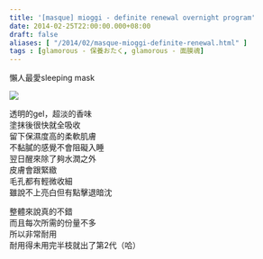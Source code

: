 ```yaml
---
title: '[masque] mioggi - definite renewal overnight program'
date: 2014-02-25T22:00:00.000+08:00
draft: false
aliases: [ "/2014/02/masque-mioggi-definite-renewal.html" ]
tags : [glamorous - 保養おたく, glamorous - 面膜魂]
---
```


懶人最愛sleeping mask  

[![](https://3.bp.blogspot.com/-rzeNODU-f4Y/XC3059b6ysI/AAAAAAAADzw/lRv29hZQcqEDjwvzZuw7GAPUzlypz1tIgCLcBGAs/s640/40.jpg)](https://3.bp.blogspot.com/-rzeNODU-f4Y/XC3059b6ysI/AAAAAAAADzw/lRv29hZQcqEDjwvzZuw7GAPUzlypz1tIgCLcBGAs/s1600/40.jpg)

透明的gel，超淡的香味  
塗抹後很快就全吸收  
留下保濕度高的柔軟肌膚  
不黏膩的感覺不會阻礙入睡  
翌日醒來除了夠水潤之外  
皮膚會跟緊緻  
毛孔都有輕微收細  
雖說不上亮白但有點擊退暗沈  
  
整體來說真的不錯  
而且每次所需的份量不多  
所以非常耐用  
耐用得未用完半枝就出了第2代（哈）